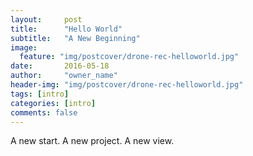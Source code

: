```yaml
---
layout:     post
title:      "Hello World"
subtitle:   "A New Beginning"
image:
  feature: "img/postcover/drone-rec-helloworld.jpg"
date:       2016-05-18
author:     "owner_name"
header-img: "img/postcover/drone-rec-helloworld.jpg"
tags: [intro]
categories: [intro]
comments: false
---
```


A new start. A new project. A new view.